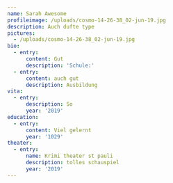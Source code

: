 ```yaml
---
name: Sarah Awesome
profileimage: /uploads/cosmo-14-26-38_02-jun-19.jpg
description: Auch dufte type
pictures:
  - /uploads/cosmo-14-26-38_02-jun-19.jpg
bio:
  - entry:
      content: Gut
      description: 'Schule:'
  - entry:
      content: auch gut
      description: Ausbildung
vita:
  - entry:
      description: So
      year: '2019'
education:
  - entry:
      content: Viel gelernt
      year: '1029'
theater:
  - entry:
      name: Krimi theater st pauli
      description: tolles schauspiel
      year: '2019'
---
```


